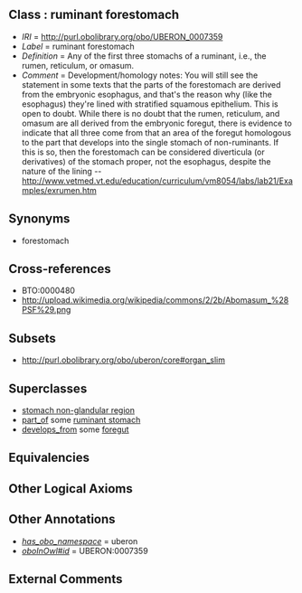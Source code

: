 
## Class : ruminant forestomach

 * *IRI* = http://purl.obolibrary.org/obo/UBERON_0007359
 * *Label* = ruminant forestomach
 * *Definition* = Any of the first three stomachs of a ruminant, i.e., the rumen, reticulum, or omasum.
 * *Comment* = Development/homology notes: You will still see the statement in some texts that the parts of the forestomach are derived from the embryonic esophagus, and that's the reason why (like the esophagus) they're lined with stratified squamous epithelium. This is open to doubt. While there is no doubt that the rumen, reticulum, and omasum are all derived from the embryonic foregut, there is evidence to indicate that all three come from that an area of the foregut homologous to the part that develops into the single stomach of non-ruminants. If this is so, then the forestomach can be considered diverticula (or derivatives) of the stomach proper, not the esophagus, despite the nature of the lining -- http://www.vetmed.vt.edu/education/curriculum/vm8054/labs/lab21/Examples/exrumen.htm

## Synonyms

 * forestomach

## Cross-references

 * BTO:0000480
 * http://upload.wikimedia.org/wikipedia/commons/2/2b/Abomasum_%28PSF%29.png

## Subsets

 * http://purl.obolibrary.org/obo/uberon/core#organ_slim

## Superclasses

 * [stomach non-glandular region](../../UBERON/54/UBERON_0011954.md)
 * [part_of](../../BFO/50/BFO_0000050.md) some [ruminant stomach](../../UBERON/66/UBERON_0007366.md)
 * [develops_from](../../RO/02/RO_0002202.md) some [foregut](../../UBERON/41/UBERON_0001041.md)

## Equivalencies


## Other Logical Axioms


## Other Annotations

 * *[has_obo_namespace](../../ce/oboInOwl#hasOBONamespace.md)* = uberon
 * *[oboInOwl#id](../../id/oboInOwl#id.md)* = UBERON:0007359

## External Comments

